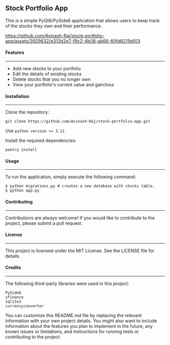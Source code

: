 ## Stock Portfolio App

This is a simple PyQt6/PySide6 application that allows users to keep track of the stocks they own and their performance.



https://github.com/Avinash-Raj/stock-portfolio-app/assets/3929632/e313d2e7-f9c2-4b08-ab66-60fd6211b603





#### Features
---

- Add new stocks to your portfolio
- Edit the details of existing stocks
- Delete stocks that you no longer own
- View your portfolio's current value and gain/loss

#### Installation
---

Clone the repository: 

    git clone https://github.com/Avinash-Raj/stock-portfolio-app.git

Use `python version >= 3.11`

Install the required dependencies: 

    poetry install

#### Usage
---

To run the application, simply execute the following command:

    $ python migrations.py # creates a new database with stocks table.
    $ python app.py

#### Contributing
---

Contributions are always welcome! If you would like to contribute to the project, please submit a pull request.

#### License
---

This project is licensed under the MIT License. See the LICENSE file for details.

#### Credits
---

The following third-party libraries were used in this project:

    PySide6
    yfinance
    sqlite3
    currencyconverter

You can customize this README.md file by replacing the relevant information with your own project details. You might also want to include information about the features you plan to implement in the future, any known issues or limitations, and instructions for running tests or contributing to the project.
